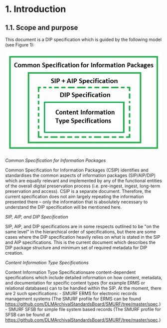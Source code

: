 # 1. Introduction


## 1.1. Scope and purpose

This document is a DIP specification which is guided by the following model (see Figure 1):

![Figure 1](image1.png)


_Common Specification for Information Packages_

Common Specification for Information Packages (CSIP) identifies and standardises the common aspects of information packages (SIP/AIP/DIP) which are equally relevant and implemented by any of the functional entities of the overall digital preservation process (i.e. pre-ingest, ingest, long-term preservation and access). 
CSIP is a separate document. Therefore, the current specification does not aim largely repeating the information presented there – only the information that is absolutely necessary to understand the DIP specification will be mentioned here. 

_SIP, AIP, and DIP Specification_

SIP, AIP, and DIP specifications are in some respects outlined to be "on the same level" in the hierarchical order of specifications,
but there are some cases where the DIP specification heavily relies on what is stated in the SIP and AIP specifications.
This is the current document which describes the DIP package structure and minimum set of required metadata for DIP creation.

_Content Information Type Specifications_

Content Information Type Specificationsare content-dependent specifications which include detailed information on how content, metadata, and documentation for specific content types (for example ERMS or relational databases) can to be handled within the SIP. At the moment, there are 2 such specifications:
	- SMURF ERMS for electronic records management systems (The SMURF profile for ERMS can be found https://github.com/DLMArchivalStandardsBoard/SMURF/tree/master/spec.) 
	- SMURF SFSB for simple file system based records (The SMURF profile for SFSB can be found at https://github.com/DLMArchivalStandardsBoard/SMURF/tree/master/spec.) 





